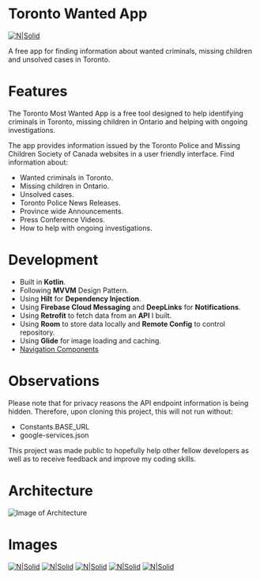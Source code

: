 # Toronto Wanted App

[![N|Solid](https://lh3.googleusercontent.com/cjsqrWQKJQp9RFO7-hJ9AfpKzbUb_Y84vXfjlP0iRHBvladwAfXih984olktDhPnFqyZ0nu9A5jvFwOEQPXzv7hr3ce3QVsLN8kQ2Ao=s0)](https://play.google.com/store/apps/details?id=com.bartuciotti.torontowanted)

A free app for finding information about wanted criminals, missing children and unsolved cases in Toronto.

# Features

The Toronto Most Wanted App is a free tool designed to help identifying criminals in Toronto, missing children in Ontario and helping with ongoing investigations.

The app provides information issued by the Toronto Police and Missing Children Society of Canada websites in a user friendly interface.
Find information about:
- Wanted criminals in Toronto.
- Missing children in Ontario.
- Unsolved cases.
- Toronto Police News Releases.
- Province wide Announcements.
- Press Conference Videos.
- How to help with ongoing investigations.

# Development

- Built in **Kotlin**.
- Following **MVVM** Design Pattern.
- Using **Hilt** for **Dependency Injection**.
- Using **Firebase Cloud Messaging** and **DeepLinks** for **Notifications**.
- Using **Retrofit** to fetch data from an **API** I built.
- Using **Room** to store data locally and **Remote Config** to control repository.
- Using **Glide** for image loading and caching.
- [Navigation Components](https://developer.android.com/guide/navigation/navigation-getting-started)


# Observations

Please note that for privacy reasons the API endpoint information is being hidden. Therefore, upon cloning this project, this will not run without:
- Constants.BASE_URL
- google-services.json

This project was made public to hopefully help other fellow developers  as well as to receive feedback and improve my coding skills.

# Architecture
![Image of Architecture](https://developer.android.com/topic/libraries/architecture/images/final-architecture.png)

# Images

[![N|Solid](https://play-lh.googleusercontent.com/X1Pc7kHOuOGpna1NIAmjtTEPcjnaLL-l2YQTdOVsFK6WDz3veCDgzJjlY09o1o8CQg=w1398-h738-rw)](https://play.google.com/store/apps/details?id=com.bartuciotti.torontowanted)
[![N|Solid](https://play-lh.googleusercontent.com/wpZAGeFLrcO6uGTkhsXHAkx1gL0hNRRi6ErTgfDIxAzVu5azTqGv1ivNx7q97gC2GKKV=w1398-h738-rw)](https://play.google.com/store/apps/details?id=com.bartuciotti.torontowanted)
[![N|Solid](https://play-lh.googleusercontent.com/41QhXkJ1buIrW_tIcER1m3U_-Zx6uzra1sf7j2laFYmHz2NAF2JVqzaUhgY5DfO7tBvu=w1398-h738-rw)](https://play.google.com/store/apps/details?id=com.bartuciotti.torontowanted)
[![N|Solid](https://play-lh.googleusercontent.com/i3Zxmcgtw61lz-rOCPIrJd3n5pWB9W1zCi2ARd2ReES9_8PL_URJr22350IvZqgw0Q=w1398-h738-rw)](https://play.google.com/store/apps/details?id=com.bartuciotti.torontowanted)
[![N|Solid](https://play-lh.googleusercontent.com/EpF1-Z6jYGWIl9dNE9s9-qWUenIhdAosTLq_v71DR1zJ6gs7FZq2o_693fWXxdXA9A=w1398-h738-rw)](https://play.google.com/store/apps/details?id=com.bartuciotti.torontowanted)
